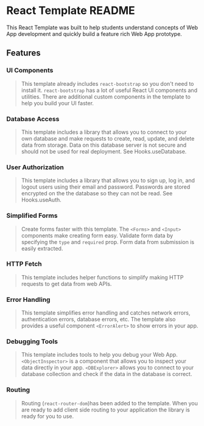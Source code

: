 # React Template README

This React Template was built to help students understand concepts of Web App development and quickly build a feature rich Web App prototype. 

## Features

### UI Components
> This template already includes `react-bootstrap` so you don't need to install it. `react-bootstrap` has a lot of useful React UI components and utilities. There are additional custom components in the template to help you build your UI faster.
### Database Access
> This template includes a library that allows you to connect to your own database and make requests to create, read, update, and delete data from storage. Data on this database server is not secure and should not be used for real deployment. See Hooks.useDatabase.
### User Authorization
> This template includes a library that allows you to sign up, log in, and logout users using their email and password. Passwords are stored encrypted on the the database so they can not be read.  See Hooks.useAuth.

### Simplified Forms
> Create forms faster with this template. The `<Forms>` and `<Input>` components make creating form easy. Validate form data by specifying the `type` and `required` prop. Form data from submission is easily extracted.

### HTTP Fetch
> This template includes helper functions to simplify making HTTP requests to get data from web APIs.

 ### Error Handling
 > This template simplifies error handling and catches network errors, authentication errors, database errors, etc. The template also provides a useful component `<ErrorAlert>` to show errors in your app.

 ### Debugging Tools
 > This template includes tools to help you debug your Web App. `<ObjectInspector>` is a component that allows you to inspect your data directly in your app. `<DBExplorer>` allows you to connect to your database collection and check if the data in the database is correct.
### Routing
> Routing (`react-router-dom`)has been added to the template. When you are ready to add client side routing to your application the library is ready for you to use.

